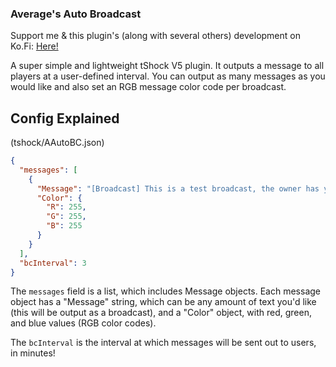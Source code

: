 ### Average's Auto Broadcast
Support me & this plugin's (along with several others) development on Ko.Fi: [Here!](https://ko-fi.com/averageterraria)

A super simple and lightweight tShock V5 plugin. It outputs a message to all players at a user-defined interval. You can output as many messages as you would like and also set an RGB message color code per broadcast.

## Config Explained
(tshock/AAutoBC.json)

```json
{
  "messages": [
    {
      "Message": "[Broadcast] This is a test broadcast, the owner has yet to set up this plugin!",
      "Color": {
        "R": 255,
        "G": 255,
        "B": 255
      }
    }
  ],
  "bcInterval": 3
}
```

The `messages` field is a list, which includes Message objects. Each message object has a "Message" string, which can be any amount of text you'd like (this will be output as a broadcast), and a "Color" object, with red, green, and blue values (RGB color codes).

The `bcInterval` is the interval at which messages will be sent out to users, in minutes!
